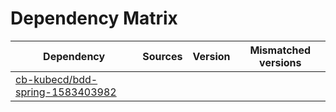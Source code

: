 # Dependency Matrix

Dependency | Sources | Version | Mismatched versions
---------- | ------- | ------- | -------------------
[cb-kubecd/bdd-spring-1583403982](https://github.com/cb-kubecd/bdd-spring-1583403982.git) |  | []() | 
